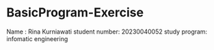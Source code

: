 # BasicProgram-Exercise
Name : Rina Kurniawati
student number: 20230040052
study program: infomatic engineering 
